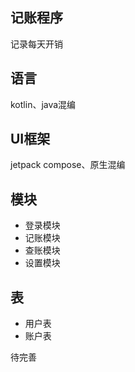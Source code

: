 ## 记账程序
记录每天开销
## 语言
kotlin、java混编
## UI框架
jetpack compose、原生混编
## 模块
- 登录模块
- 记账模块
- 查账模块
- 设置模块
## 表
- 用户表
- 账户表




待完善
